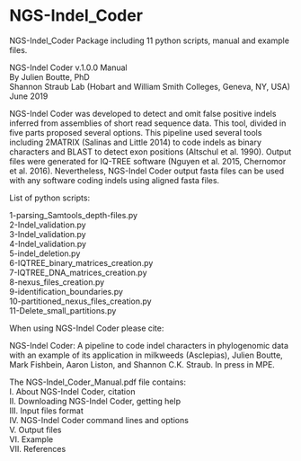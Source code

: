 # NGS-Indel_Coder
NGS-Indel_Coder Package including 11 python scripts, manual and example files.

NGS-Indel Coder v.1.0.0 Manual<br/>
By Julien Boutte, PhD<br/>
Shannon Straub Lab (Hobart and William Smith Colleges, Geneva, NY, USA)<br/>
June 2019<br/>

NGS-Indel Coder was developed to detect and omit false positive indels inferred from assemblies of short read sequence data. This tool, divided in five parts proposed several options. This pipeline used several tools including 2MATRIX (Salinas and Little 2014) to code indels as binary characters and BLAST to detect exon positions (Altschul et al. 1990). Output files were generated for IQ-TREE software (Nguyen et al. 2015, Chernomor et al. 2016). Nevertheless, NGS-Indel Coder output fasta files can be used with any software coding indels using aligned fasta files. <br/>

List of python scripts:<br/>

1-parsing_Samtools_depth-files.py<br/>
2-Indel_validation.py<br/>
3-Indel_validation.py<br/>
4-Indel_validation.py<br/>
5-indel_deletion.py<br/>
6-IQTREE_binary_matrices_creation.py<br/>
7-IQTREE_DNA_matrices_creation.py<br/>
8-nexus_files_creation.py<br/>
9-identification_boundaries.py<br/>
10-partitioned_nexus_files_creation.py<br/>
11-Delete_small_partitions.py<br/>

When using NGS-Indel Coder please cite:<br/>

NGS-Indel Coder: A pipeline to code indel characters in phylogenomic data with an example of its application in milkweeds (Asclepias), Julien Boutte, Mark Fishbein, Aaron Liston, and Shannon C.K. Straub. In press in MPE.<br/>

The NGS-Indel_Coder_Manual.pdf file contains:<br/>
I.	About NGS-Indel Coder, citation<br/>
II.	Downloading NGS-Indel Coder, getting help<br/>
III.	Input files format<br/>
IV.	NGS-Indel Coder command lines and options<br/>
V.	Output files<br/>
VI.	Example<br/>
VII.	References<br/>
